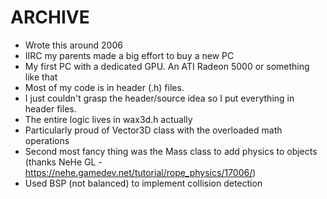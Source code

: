 # ARCHIVE

* Wrote this around 2006
* IIRC my parents made a big effort to buy a new PC
* My first PC with a dedicated GPU. An ATI Radeon 5000 or something like that
* Most of my code is in header (.h) files.
* I just couldn't grasp the header/source idea so I put everything in header files.
* The entire logic lives in wax3d.h actually
* Particularly proud of Vector3D class with the overloaded math operations
* Second most fancy thing was the Mass class to add physics to objects (thanks NeHe GL - https://nehe.gamedev.net/tutorial/rope_physics/17006/)
* Used BSP (not balanced) to implement collision detection
